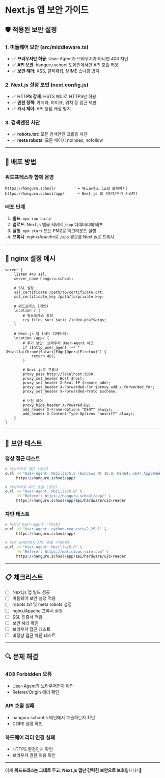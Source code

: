 # Next.js 앱 보안 가이드

## 🛡️ 적용된 보안 설정

### 1. **미들웨어 보안 (src/middleware.ts)**

- ✅ **브라우저만 허용**: User-Agent가 브라우저가 아니면 403 차단
- ✅ **API 보안**: hanguru.school 도메인에서만 API 호출 허용
- ✅ **보안 헤더**: XSS, 클릭재킹, MIME 스니핑 방지

### 2. **Next.js 설정 보안 (next.config.js)**

- ✅ **HTTPS 강제**: HSTS 헤더로 HTTPS만 허용
- ✅ **권한 정책**: 카메라, 마이크, 위치 등 접근 제한
- ✅ **캐시 제어**: API 응답 캐싱 방지

### 3. **검색엔진 차단**

- ✅ **robots.txt**: 모든 검색엔진 크롤링 차단
- ✅ **meta robots**: 모든 페이지 noindex, nofollow

---

## 🚀 배포 방법

### **워드프레스와 함께 운영**

```
https://hanguru.school/          ← 워드프레스 (교실 홈페이지)
https://hanguru.school/app/      ← Next.js 앱 (예약/관리 시스템)
```

### **배포 단계**

1. **빌드**: `npm run build`
2. **업로드**: Next.js 앱을 서버의 `/app` 디렉터리에 배포
3. **실행**: `npm start` 또는 PM2로 백그라운드 실행
4. **프록시**: nginx/Apache로 `/app` 경로를 Next.js로 프록시

---

## 🔧 nginx 설정 예시

```nginx
server {
    listen 443 ssl;
    server_name hanguru.school;

    # SSL 설정
    ssl_certificate /path/to/certificate.crt;
    ssl_certificate_key /path/to/private.key;

    # 워드프레스 (메인)
    location / {
        # 워드프레스 설정
        try_files $uri $uri/ /index.php?$args;
    }

    # Next.js 앱 (서브 디렉터리)
    location /app/ {
        # 추가 보안: 브라우저 User-Agent 체크
        if ($http_user_agent !~* "(Mozilla|Chrome|Safari|Edge|Opera|Firefox)") {
            return 403;
        }

        # Next.js로 프록시
        proxy_pass http://localhost:3000;
        proxy_set_header Host $host;
        proxy_set_header X-Real-IP $remote_addr;
        proxy_set_header X-Forwarded-For $proxy_add_x_forwarded_for;
        proxy_set_header X-Forwarded-Proto $scheme;

        # 보안 헤더
        proxy_hide_header X-Powered-By;
        add_header X-Frame-Options "DENY" always;
        add_header X-Content-Type-Options "nosniff" always;
    }
}
```

---

## 🧪 보안 테스트

### **정상 접근 테스트**

```bash
# 브라우저로 접근 (정상)
curl -H "User-Agent: Mozilla/5.0 (Windows NT 10.0; Win64; x64) AppleWebKit/537.36" \
     https://hanguru.school/app/

# 브라우저로 API 호출 (정상)
curl -H "User-Agent: Mozilla/5.0" \
     -H "Referer: https://hanguru.school/app/" \
     https://hanguru.school/app/api/hardware/uid-reader
```

### **차단 테스트**

```bash
# 비정상 User-Agent (차단됨)
curl -H "User-Agent: python-requests/2.25.1" \
     https://hanguru.school/app/

# 외부 도메인에서 API 호출 (차단됨)
curl -H "User-Agent: Mozilla/5.0" \
     -H "Referer: https://malicious-site.com" \
     https://hanguru.school/app/api/hardware/uid-reader
```

---

## 📋 체크리스트

- [ ] Next.js 앱 빌드 성공
- [ ] 미들웨어 보안 설정 적용
- [ ] robots.txt 및 meta robots 설정
- [ ] nginx/Apache 프록시 설정
- [ ] SSL 인증서 적용
- [ ] 보안 헤더 확인
- [ ] 브라우저 접근 테스트
- [ ] 비정상 접근 차단 테스트

---

## 🔍 문제 해결

### **403 Forbidden 오류**

- User-Agent가 브라우저인지 확인
- Referer/Origin 헤더 확인

### **API 호출 실패**

- hanguru.school 도메인에서 호출하는지 확인
- CORS 설정 확인

### **하드웨어 리더 연결 실패**

- HTTPS 환경인지 확인
- 브라우저 권한 허용 확인

---

이제 **워드프레스는 그대로 두고**, **Next.js 앱만 강력한 보안으로 보호**됩니다! 🎉
